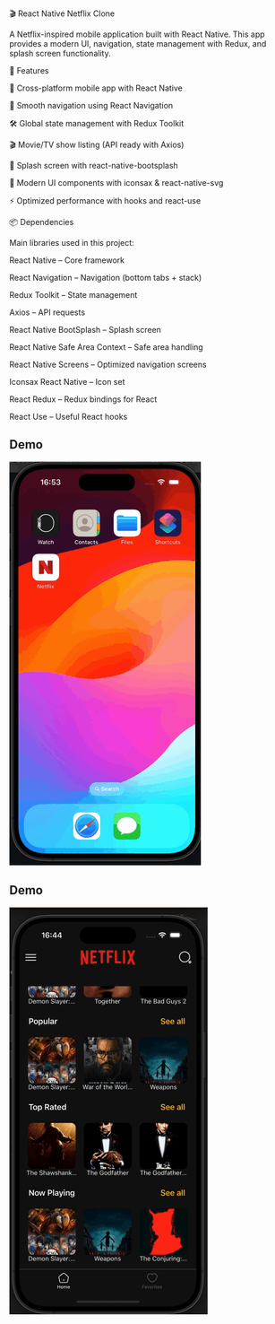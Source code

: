 🎬 React Native Netflix Clone

A Netflix-inspired mobile application built with React Native.
This app provides a modern UI, navigation, state management with Redux, and splash screen functionality.

🚀 Features

📱 Cross-platform mobile app with React Native

🔄 Smooth navigation using React Navigation

🛠️ Global state management with Redux Toolkit

🎬 Movie/TV show listing (API ready with Axios)

🌙 Splash screen with react-native-bootsplash

🎨 Modern UI components with iconsax & react-native-svg

⚡ Optimized performance with hooks and react-use

📦 Dependencies

Main libraries used in this project:

React Native
 – Core framework

React Navigation
 – Navigation (bottom tabs + stack)

Redux Toolkit
 – State management

Axios
 – API requests

React Native BootSplash
 – Splash screen

React Native Safe Area Context
 – Safe area handling

React Native Screens
 – Optimized navigation screens

Iconsax React Native
 – Icon set

React Redux
 – Redux bindings for React

React Use
 – Useful React hooks

 ## Demo
![](splash.gif)
## Demo
![](app.gif)